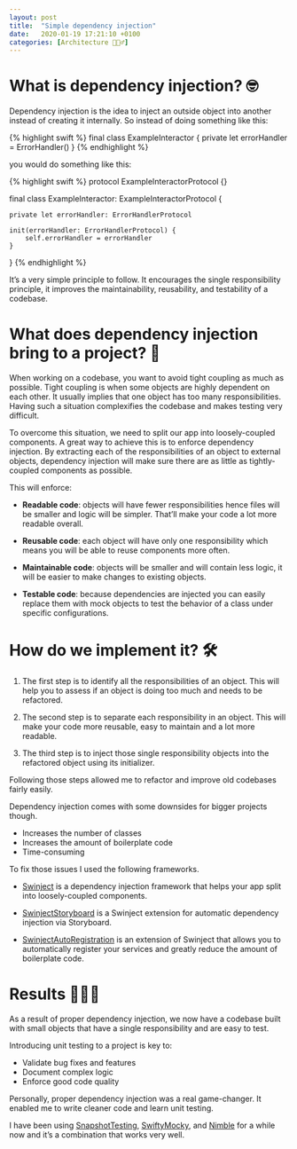 ```yaml
---
layout: post
title:  "Simple dependency injection"
date:   2020-01-19 17:21:10 +0100
categories: [Architecture 👷🏻‍♂]
---
```

# What is dependency injection? 🤓

Dependency injection is the idea to inject an outside object into another instead of creating it internally. So instead of doing something like this:

{% highlight swift %}
final class ExampleInteractor {
    private let errorHandler = ErrorHandler()
}
{% endhighlight %}

you would do something like this: 

{% highlight swift %}
protocol ExampleInteractorProtocol {}

final class ExampleInteractor: ExampleInteractorProtocol {

    private let errorHandler: ErrorHandlerProtocol

    init(errorHandler: ErrorHandlerProtocol) {
        self.errorHandler = errorHandler
    }
}
{% endhighlight %}

It’s a very simple principle to follow. It encourages the single responsibility principle, it improves the maintainability, reusability, and testability of a codebase.

# What does dependency injection bring to a project? 🤗

When working on a codebase, you want to avoid tight coupling as much as possible. Tight coupling is when some objects are highly dependent on each other. It usually implies that one object has too many responsibilities. Having such a situation complexifies the codebase and makes testing very difficult.

To overcome this situation, we need to split our app into loosely-coupled components. A great way to achieve this is to enforce dependency injection.
By extracting each of the responsibilities of an object to external objects, dependency injection will make sure there are as little as tightly-coupled components as possible.

This will enforce:
- **Readable code**: objects will have fewer responsibilities hence files will be smaller and logic will be simpler. That’ll make your code a lot more readable overall.

- **Reusable code**: each object will have only one responsibility which means you will be able to reuse components more often.

- **Maintainable code**: objects will be smaller and will contain less logic, it will be easier to make changes to existing objects.

- **Testable code**: because dependencies are injected you can easily replace them with mock objects to test the behavior of a class under specific configurations.

# How do we implement it? 🛠

1. The first step is to identify all the responsibilities of an object. This will help you to assess if an object is doing too much and needs to be refactored.

2. The second step is to separate each responsibility in an object. This will make your code more reusable, easy to maintain and a lot more readable.

3. The third step is to inject those single responsibility objects into the refactored object using its initializer.

Following those steps allowed me to refactor and improve old codebases fairly easily.

Dependency injection comes with some downsides for bigger projects though.

- Increases the number of classes
- Increases the amount of boilerplate code
- Time-consuming

To fix those issues I used the following frameworks.
- [Swinject](https://github.com/Swinject/Swinject) is a dependency injection framework that helps your app split into loosely-coupled components.

- [SwinjectStoryboard](https://github.com/Swinject/SwinjectStoryboard) is a Swinject extension for automatic dependency injection via Storyboard.

- [SwinjectAutoRegistration](https://github.com/Swinject/SwinjectAutoregistration) is an extension of Swinject that allows you to automatically register your services and greatly reduce the amount of boilerplate code.

# Results 👨🏻‍🔬
As a result of proper dependency injection, we now have a codebase built with small objects that have a single responsibility and are easy to test.

Introducing unit testing to a project is key to:

- Validate bug fixes and features
- Document complex logic
- Enforce good code quality

Personally, proper dependency injection was a real game-changer. It enabled me to write cleaner code and learn unit testing.

I have been using [SnapshotTesting](https://github.com/pointfreeco/swift-snapshot-testing), [SwiftyMocky](https://github.com/MakeAWishFoundation/SwiftyMocky), and [Nimble](https://github.com/Quick/Nimble) for a while now and it’s a combination that works very well.